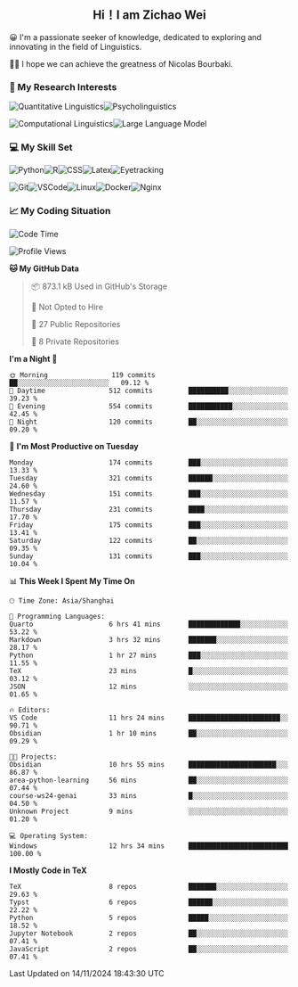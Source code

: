

## <div align="center">Hi！I am Zichao Wei</div>

😀 I'm a passionate seeker of knowledge, dedicated to exploring and innovating in the field of Linguistics.

🙋‍♂️ I hope we can achieve the greatness of Nicolas Bourbaki.

### 🔬 My Research Interests

![Quantitative Linguistics](https://img.shields.io/badge/Quantitative%20Linguistics-%230072CC.svg?&style=for-the-badge&logo=appveyor&logoColor=white)![Psycholinguistics](https://img.shields.io/badge/Psycholinguistics-%2301a3a1.svg?&style=for-the-badge&logo=AWS%20Amplify&logoColor=white)

![Computational Linguistics](https://img.shields.io/badge/Computational%20Linguistics-%231877F2.svg?&style=for-the-badge&logo=Markdown&logoColor=white)![Large Language Model](https://img.shields.io/badge/Large%20Language%20Model-%23F76300.svg?&style=for-the-badge&logo=Android&logoColor=white)

### 💻 My Skill Set

![Python](https://img.shields.io/badge/Python-%2314354C.svg?style=for-the-badge&logo=python&logoColor=white&color=2AB3E3)![R](https://img.shields.io/badge/-R-276DC3?style=for-the-badge&logo=r&logoColor=white)![CSS](https://img.shields.io/badge/-CSS-1572B6?style=for-the-badge&logo=css3&logoColor=white)![Latex](https://img.shields.io/badge/-Latex-008080?style=for-the-badge&logo=latex&logoColor=white)![Eyetracking](https://img.shields.io/badge/Eyetracking-%230078D6?style=for-the-badge&logo=SearXNG&logoColor=#3050FF)

![Git](https://img.shields.io/badge/-Git-F05032?style=for-the-badge&logo=git&logoColor=white)![VSCode](https://img.shields.io/badge/-VSCode-007ACC?style=for-the-badge&logo=visual-studio-code&logoColor=white)![Linux](https://img.shields.io/badge/-Linux-FCC624?style=for-the-badge&logo=linux&logoColor=black)![Docker](https://img.shields.io/badge/-Docker-2496ED?style=for-the-badge&logo=docker&logoColor=white)![Nginx](https://img.shields.io/badge/-Nginx-009639?style=for-the-badge&logo=nginx&logoColor=white)

### 📈 My Coding Situation

<!--START_SECTION:waka-->
![Code Time](http://img.shields.io/badge/Code%20Time-325%20hrs%2049%20mins-blue)

![Profile Views](http://img.shields.io/badge/Profile%20Views-1-blue)

**🐱 My GitHub Data** 

> 📦 873.1 kB Used in GitHub's Storage 
 > 
> 🚫 Not Opted to Hire
 > 
> 📜 27 Public Repositories 
 > 
> 🔑 8 Private Repositories 
 > 
**I'm a Night 🦉** 

```text
🌞 Morning                119 commits         ██░░░░░░░░░░░░░░░░░░░░░░░   09.12 % 
🌆 Daytime                512 commits         ██████████░░░░░░░░░░░░░░░   39.23 % 
🌃 Evening                554 commits         ███████████░░░░░░░░░░░░░░   42.45 % 
🌙 Night                  120 commits         ██░░░░░░░░░░░░░░░░░░░░░░░   09.20 % 
```
📅 **I'm Most Productive on Tuesday** 

```text
Monday                   174 commits         ███░░░░░░░░░░░░░░░░░░░░░░   13.33 % 
Tuesday                  321 commits         ██████░░░░░░░░░░░░░░░░░░░   24.60 % 
Wednesday                151 commits         ███░░░░░░░░░░░░░░░░░░░░░░   11.57 % 
Thursday                 231 commits         ████░░░░░░░░░░░░░░░░░░░░░   17.70 % 
Friday                   175 commits         ███░░░░░░░░░░░░░░░░░░░░░░   13.41 % 
Saturday                 122 commits         ██░░░░░░░░░░░░░░░░░░░░░░░   09.35 % 
Sunday                   131 commits         ███░░░░░░░░░░░░░░░░░░░░░░   10.04 % 
```


📊 **This Week I Spent My Time On** 

```text
🕑︎ Time Zone: Asia/Shanghai

💬 Programming Languages: 
Quarto                   6 hrs 41 mins       █████████████░░░░░░░░░░░░   53.22 % 
Markdown                 3 hrs 32 mins       ███████░░░░░░░░░░░░░░░░░░   28.17 % 
Python                   1 hr 27 mins        ███░░░░░░░░░░░░░░░░░░░░░░   11.55 % 
TeX                      23 mins             █░░░░░░░░░░░░░░░░░░░░░░░░   03.12 % 
JSON                     12 mins             ░░░░░░░░░░░░░░░░░░░░░░░░░   01.65 % 

🔥 Editors: 
VS Code                  11 hrs 24 mins      ███████████████████████░░   90.71 % 
Obsidian                 1 hr 10 mins        ██░░░░░░░░░░░░░░░░░░░░░░░   09.29 % 

🐱‍💻 Projects: 
Obsidian                 10 hrs 55 mins      ██████████████████████░░░   86.87 % 
area-python-learning     56 mins             ██░░░░░░░░░░░░░░░░░░░░░░░   07.44 % 
course-ws24-genai        33 mins             █░░░░░░░░░░░░░░░░░░░░░░░░   04.50 % 
Unknown Project          9 mins              ░░░░░░░░░░░░░░░░░░░░░░░░░   01.20 % 

💻 Operating System: 
Windows                  12 hrs 34 mins      █████████████████████████   100.00 % 
```

**I Mostly Code in TeX** 

```text
TeX                      8 repos             ███████░░░░░░░░░░░░░░░░░░   29.63 % 
Typst                    6 repos             ██████░░░░░░░░░░░░░░░░░░░   22.22 % 
Python                   5 repos             █████░░░░░░░░░░░░░░░░░░░░   18.52 % 
Jupyter Notebook         2 repos             ██░░░░░░░░░░░░░░░░░░░░░░░   07.41 % 
JavaScript               2 repos             ██░░░░░░░░░░░░░░░░░░░░░░░   07.41 % 
```




 Last Updated on 14/11/2024 18:43:30 UTC
<!--END_SECTION:waka-->
